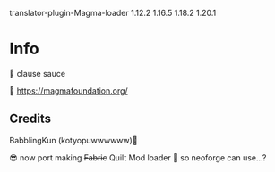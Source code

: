 translator-plugin-Magma-loader 1.12.2 1.16.5 1.18.2  1.20.1

# Info
🔐 clause sauce

📝 https://magmafoundation.org/

## Credits

BabblingKun (kotyopuwwwwww)🌺 



😎 now port making ~~Fabric~~ Quilt Mod loader
🫤 so neoforge can use...?
